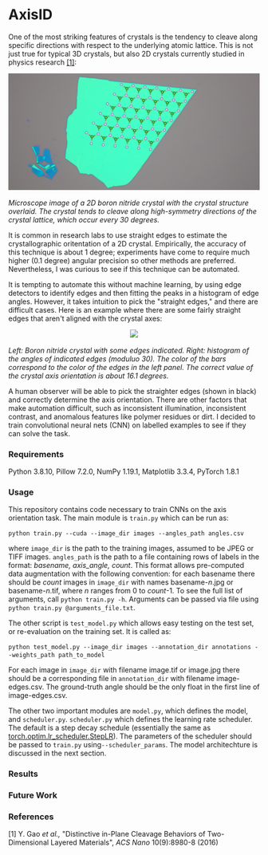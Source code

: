 # AxisID
One of the most striking features of crystals is the tendency to cleave along specific directions with respect to the underlying atomic lattice. This is not just true for typical 3D crystals, but also 2D crystals currently studied in physics research [[1]](#1):

<p align ="center">
<img src="figures/bn_with_lattice_crop.png" width=900>
</p>
  
*Microscope image of a 2D boron nitride crystal with the crystal structure overlaid. The crystal tends to cleave along high-symmetry directions of the crystal lattice, which occur every 30 degrees.*

It is common in research labs to use straight edges to estimate the crystallographic oritentation of a 2D crystal. Empirically, the accuracy of this technique is about 1 degree; experiments have come to require much higher (0.1 degree) angular precision so other methods are preferred. Nevertheless, I was curious to see if this technique can be automated. 

It is tempting to automate this without machine learning, by using edge detectors to identify edges and then fitting the peaks in a histogram of edge angles. However, it takes intuition to pick the "straight edges," and there are difficult cases. Here is an example where there are some fairly straight edges that aren't aligned with the crystal axes:

<p align ="center">
<img src="figures/hard_example.png" width=900>
</p>

*Left: Boron nitride crystal with some edges indicated. Right: histogram of the angles of indicated edges (moduluo 30). The color of the bars correspond to the color of the edges in the left panel. The correct value of the crystal axis orientation is about 16.1 degrees.*

A human observer will be able to pick the straighter edges (shown in black) and correctly determine the axis orientation. There are other factors that make automation difficult, such as inconsistent illumination, inconsistent contrast, and anomalous features like polymer residues or dirt. I decided to train convolutional neural nets (CNN) on labelled examples to see if they can solve the task. 

### Requirements
Python 3.8.10, Pillow 7.2.0, NumPy 1.19.1, Matplotlib 3.3.4, PyTorch 1.8.1

### Usage

This repository contains code necessary to train CNNs on the axis orientation task. The main module is ```train.py``` which can be run as:

```
python train.py --cuda --image_dir images --angles_path angles.csv
```

where `image_dir` is the path to the training images, assumed to be JPEG or TIFF images. `angles_path` is the path to a file containing rows of labels in the format: *basename, axis_angle, count*. This format allows pre-computed data augmentation with the following convention: for each basename there should be *count* images in `image_dir` with names basename-*n*.jpg or basename-*n*.tif, where *n* ranges from 0 to *count*-1. To see the full list of arguments, call `python train.py -h`. Arguments can be passed via file using `python train.py @arguments_file.txt`.

The other script is ```test_model.py``` which allows easy testing on the test set, or re-evaluation on the training set. It is called as:

```
python test_model.py --image_dir images --annotation_dir annotations --weights_path path_to_model
```

For each image in `image_dir` with filename image.tif or image.jpg there should be a corresponding file in `annotation_dir` with filename image-edges.csv. The ground-truth angle should be the only float in the first line of image-edges.csv. 

The other two important modules are `model.py`, which defines the model, and `scheduler.py`. `scheduler.py` which defines the learning rate scheduler. The default is a step decay schedule (essentially the same as [torch.optim.lr_scheduler.StepLR](https://pytorch.org/docs/stable/generated/torch.optim.lr_scheduler.StepLR.html)). The parameters of the scheduler should be passed to `train.py` using`--scheduler_params`. The model architechture is discussed in the next section.

### Results

### Future Work

### References

<a id="1">[1]</a> Y. Gao *et al.,* "Distinctive in-Plane Cleavage Behaviors of Two-Dimensional Layered Materials", *ACS Nano* 10(9):8980-8 (2016)
